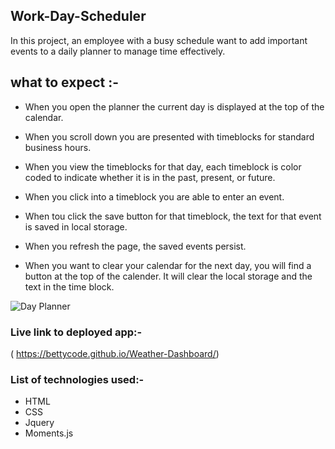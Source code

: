  ## Work-Day-Scheduler
 

   In this project,  an employee with a busy schedule want to add important events to a daily
   planner to manage time effectively.

   


## what to expect :-

- When you open the planner the current day is displayed at the top of the calendar.

- When you scroll down you are presented with timeblocks for standard business hours.

- When you view the timeblocks for that day, each timeblock is color coded to indicate 
  whether  it is in the past, present, or future.

- When you click into a timeblock you are able to enter an event.

- When tou click the save button for that timeblock, the text for that event is saved in local storage.

- When you refresh the page, the saved events persist.

- When you want to clear your calendar for the next day, you will find a button at the top of the calender. 
  It will clear the local storage and the text in the time block.

![Day Planner](Day%20Planner.gif)

### Live link to deployed app:-

( https://bettycode.github.io/Weather-Dashboard/)


### List of technologies used:-
* HTML 
* CSS
* Jquery
* Moments.js
